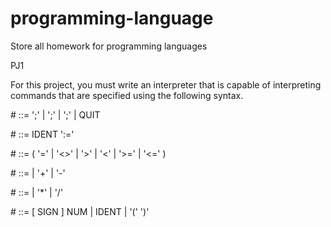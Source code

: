 # programming-language
Store all homework for programming languages

PJ1 

For this project, you must write an interpreter that is capable of interpreting commands that are specified using the following syntax.

#<Command>      ::= <Statement> ';' | <BooleanExp> ';' | <ArithExp> ';' | QUIT
    
#<Statement>    ::= IDENT ':=' <ArithExp>

#<BooleanExp>   ::= <ArithExp> ( '=' | '<>' | '>' | '<' | '>=' | '<=' ) <ArithExp>

#<ArithExp>     ::= <Term> | <ArithExp> '+' <Term> | <ArithExp> '-' <Term>

#<Term>         ::= <Factor> | <Term> '*' <Factor> | <Term> '/' <Factor>

#<Factor>       ::= [ SIGN ] NUM | IDENT | '(' <ArithExp> ')'
    
